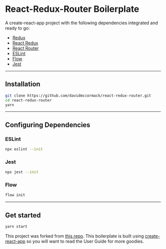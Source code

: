 # React-Redux-Router Boilerplate

A create-react-app project with the following dependencies integrated and ready to go:
* [Redux](https://redux.js.org/)
* [React Redux](https://github.com/reduxjs/react-redux)
* [React Router](https://github.com/ReactTraining/react-router)
* [ESLint](https://eslint.org/)
* [Flow](https://flow.org/)
* [Jest](https://jestjs.io/)

---
## Installation

```bash
git clone https://github.com/davidmccormack/react-redux-router.git
cd react-redux-router
yarn
```
---
## Configuring Dependencies
### ESLint
```bash
npx eslint --init
```
### Jest
```bash
npx jest --init 
```

### Flow
```bash
flow init
```
---
## Get started

```bash
yarn start
```

This project was forked from [this repo](https://github.com/davidmccormack/react-redux-router.git).
This boilerplate is built using [create-react-app](https://github.com/facebook/create-react-app) so you will want to read the User Guide for more goodies.
